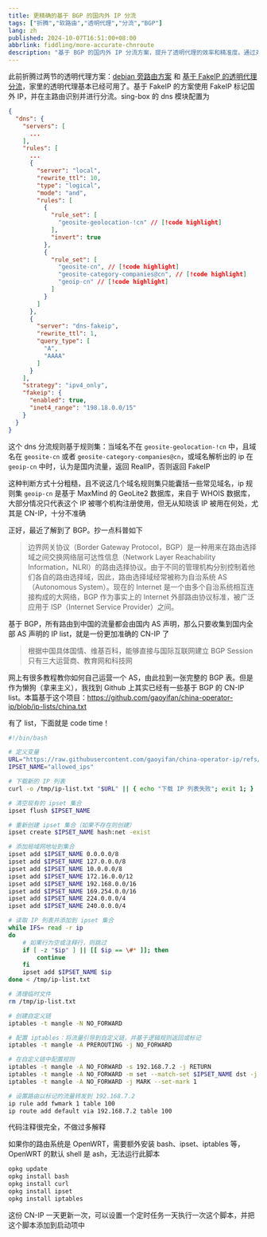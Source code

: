 ```yaml
---
title: 更精确的基于 BGP 的国内外 IP 分流
tags: ["折腾","软路由","透明代理","分流","BGP"]
lang: zh
published: 2024-10-07T16:51:00+08:00
abbrlink: fiddling/more-accurate-chnroute
description: "基于 BGP 的国内外 IP 分流方案，提升了透明代理的效率和精准度。通过对国外 IP 进行 FakeIP 标记，主路由能够更智能地进行流量分流，确保网络连接的顺畅性。sing-box 的 DNS 模块配置也进行了相应优化，使得在处理 DNS 请求时，更加灵活且高效，进一步提升整体网络体验。"
---
```

此前折腾过两节的透明代理方案：[debian 旁路由方案](/fiddling/debian-as-bypass-router) 和 [基于 FakeIP 的透明代理分流](/fiddling/fake-ip-based-transparent-proxy)，家里的透明代理基本已经可用了。基于 FakeIP 的方案使用 FakeIP 标记国外 IP，并在主路由识别并进行分流。sing-box 的 dns 模块配置为

```json
{
  "dns": {
    "servers": [
      ...
    ],
    "rules": [
      ...
      {
        "server": "local",
        "rewrite_ttl": 10,
        "type": "logical",
        "mode": "and",
        "rules": [
          {
            "rule_set": [
              "geosite-geolocation-!cn" // [!code highlight]
            ],
            "invert": true
          },
          {
            "rule_set": [
              "geosite-cn", // [!code highlight]
              "geosite-category-companies@cn", // [!code highlight]
              "geoip-cn" // [!code highlight]
            ]
          }
        ]
      },
      {
        "server": "dns-fakeip",
        "rewrite_ttl": 1,
        "query_type": [
          "A",
          "AAAA"
        ]
      }
    ],
    "strategy": "ipv4_only",
    "fakeip": {
      "enabled": true,
      "inet4_range": "198.18.0.0/15"
    }
  }
}
```

这个 dns 分流规则基于规则集：当域名不在 `geosite-geolocation-!cn` 中，且域名在 `geosite-cn` 或者 `geosite-category-companies@cn`，或域名解析出的 ip 在 `geoip-cn` 中时，认为是国内流量，返回 RealIP，否则返回 FakeIP

这种判断方式十分粗糙，且不说这几个域名规则集只能囊括一些常见域名，ip 规则集 `geoip-cn` 是基于 MaxMind 的 GeoLite2 数据库，来自于 WHOIS 数据库，大部分情况只代表这个 IP 被哪个机构注册使用，但无从知晓该 IP 被用在何处，尤其是 CN-IP，十分不准确

正好，最近了解到了 BGP。抄一点科普如下

> 边界网关协议（Border Gateway Protocol，BGP）是一种用来在路由选择域之间交换网络层可达性信息（Network Layer Reachability Information，NLRI）的路由选择协议。由于不同的管理机构分别控制着他们各自的路由选择域，因此，路由选择域经常被称为自治系统 AS（Autonomous System）。现在的 Internet 是一个由多个自治系统相互连接构成的大网络，BGP 作为事实上的 Internet 外部路由协议标准，被广泛应用于 ISP（Internet Service Provider）之间。

基于 BGP，所有路由到中国的流量都会由国内 AS 声明，那么只要收集到国内全部 AS 声明的 IP list，就是一份更加准确的 CN-IP 了

> 根据中国具体国情、维基百科，能够直接与国际互联网建立 BGP Session 只有三大运营商、教育网和科技网

网上有很多教程教你如何自己运营一个 AS，由此拉到一张完整的 BGP 表。但是作为懒狗（拿来主义），我找到 Github 上其实已经有一些基于 BGP 的 CN-IP list。本篇基于这个项目：https://github.com/gaoyifan/china-operator-ip/blob/ip-lists/china.txt

有了 list，下面就是 code time！

```bash
#!/bin/bash

# 定义变量
URL="https://raw.githubusercontent.com/gaoyifan/china-operator-ip/refs/heads/ip-lists/china.txt"
IPSET_NAME="allowed_ips"

# 下载新的 IP 列表
curl -o /tmp/ip-list.txt "$URL" || { echo "下载 IP 列表失败"; exit 1; }

# 清空现有的 ipset 集合
ipset flush $IPSET_NAME

# 重新创建 ipset 集合（如果不存在则创建）
ipset create $IPSET_NAME hash:net -exist

# 添加局域网地址到集合
ipset add $IPSET_NAME 0.0.0.0/8
ipset add $IPSET_NAME 127.0.0.0/8
ipset add $IPSET_NAME 10.0.0.0/8
ipset add $IPSET_NAME 172.16.0.0/12
ipset add $IPSET_NAME 192.168.0.0/16
ipset add $IPSET_NAME 169.254.0.0/16
ipset add $IPSET_NAME 224.0.0.0/4
ipset add $IPSET_NAME 240.0.0.0/4

# 读取 IP 列表并添加到 ipset 集合
while IFS= read -r ip
do
    # 如果行为空或注释行，则跳过
    if [ -z "$ip" ] || [[ $ip == \#* ]]; then
        continue
    fi
    ipset add $IPSET_NAME $ip
done < /tmp/ip-list.txt

# 清理临时文件
rm /tmp/ip-list.txt

# 创建自定义链
iptables -t mangle -N NO_FORWARD

# 配置 iptables：将流量引导到自定义链，并基于逻辑规则返回或标记
iptables -t mangle -A PREROUTING -j NO_FORWARD

# 在自定义链中配置规则
iptables -t mangle -A NO_FORWARD -s 192.168.7.2 -j RETURN
iptables -t mangle -A NO_FORWARD -m set --match-set $IPSET_NAME dst -j RETURN
iptables -t mangle -A NO_FORWARD -j MARK --set-mark 1

# 设置路由以标记的流量转发到 192.168.7.2
ip rule add fwmark 1 table 100
ip route add default via 192.168.7.2 table 100
```

代码注释很完全，不做过多解释

如果你的路由系统是 OpenWRT，需要额外安装 bash、ipset、iptables 等，OpenWRT 的默认 shell 是 ash，无法运行此脚本

```bash
opkg update
opkg install bash
opkg install curl
opkg install ipset
opkg install iptables
```

这份 CN-IP 一天更新一次，可以设置一个定时任务一天执行一次这个脚本，并把这个脚本添加到启动项中